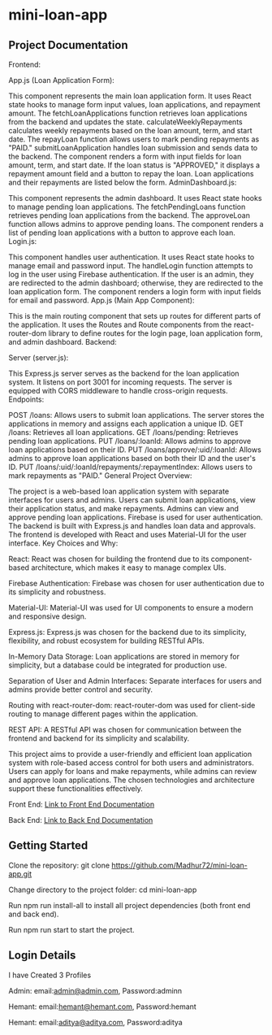# mini-loan-app

## Project Documentation

Frontend:

App.js (Loan Application Form):

This component represents the main loan application form.
It uses React state hooks to manage form input values, loan applications, and repayment amount.
The fetchLoanApplications function retrieves loan applications from the backend and updates the state.
calculateWeeklyRepayments calculates weekly repayments based on the loan amount, term, and start date.
The repayLoan function allows users to mark pending repayments as "PAID."
submitLoanApplication handles loan submission and sends data to the backend.
The component renders a form with input fields for loan amount, term, and start date.
If the loan status is "APPROVED," it displays a repayment amount field and a button to repay the loan.
Loan applications and their repayments are listed below the form.
AdminDashboard.js:

This component represents the admin dashboard.
It uses React state hooks to manage pending loan applications.
The fetchPendingLoans function retrieves pending loan applications from the backend.
The approveLoan function allows admins to approve pending loans.
The component renders a list of pending loan applications with a button to approve each loan.
Login.js:

This component handles user authentication.
It uses React state hooks to manage email and password input.
The handleLogin function attempts to log in the user using Firebase authentication.
If the user is an admin, they are redirected to the admin dashboard; otherwise, they are redirected to the loan application form.
The component renders a login form with input fields for email and password.
App.js (Main App Component):

This is the main routing component that sets up routes for different parts of the application.
It uses the Routes and Route components from the react-router-dom library to define routes for the login page, loan application form, and admin dashboard.
Backend:

Server (server.js):

This Express.js server serves as the backend for the loan application system.
It listens on port 3001 for incoming requests.
The server is equipped with CORS middleware to handle cross-origin requests.
Endpoints:

POST /loans: Allows users to submit loan applications. The server stores the applications in memory and assigns each application a unique ID.
GET /loans: Retrieves all loan applications.
GET /loans/pending: Retrieves pending loan applications.
PUT /loans/:loanId: Allows admins to approve loan applications based on their ID.
PUT /loans/approve/:uid/:loanId: Allows admins to approve loan applications based on both their ID and the user's ID.
PUT /loans/:uid/:loanId/repayments/:repaymentIndex: Allows users to mark repayments as "PAID."
General Project Overview:

The project is a web-based loan application system with separate interfaces for users and admins.
Users can submit loan applications, view their application status, and make repayments.
Admins can view and approve pending loan applications.
Firebase is used for user authentication.
The backend is built with Express.js and handles loan data and approvals.
The frontend is developed with React and uses Material-UI for the user interface.
Key Choices and Why:

React: React was chosen for building the frontend due to its component-based architecture, which makes it easy to manage complex UIs.

Firebase Authentication: Firebase was chosen for user authentication due to its simplicity and robustness.

Material-UI: Material-UI was used for UI components to ensure a modern and responsive design.

Express.js: Express.js was chosen for the backend due to its simplicity, flexibility, and robust ecosystem for building RESTful APIs.

In-Memory Data Storage: Loan applications are stored in memory for simplicity, but a database could be integrated for production use.

Separation of User and Admin Interfaces: Separate interfaces for users and admins provide better control and security.

Routing with react-router-dom: react-router-dom was used for client-side routing to manage different pages within the application.

REST API: A RESTful API was chosen for communication between the frontend and backend for its simplicity and scalability.

This project aims to provide a user-friendly and efficient loan application system with role-based access control for both users and administrators. Users can apply for loans and make repayments, while admins can review and approve loan applications. The chosen technologies and architecture support these functionalities effectively.

Front End: [Link to Front End Documentation](./frontend/README.md)

Back End: [Link to Back End Documentation](./backend/README.md)


## Getting Started

Clone the repository: git clone https://github.com/Madhur72/mini-loan-app.git

Change directory to the project folder: cd mini-loan-app

Run npm run install-all to install all project dependencies (both front end and back end).

Run npm run start to start the project.

## Login Details

I have Created 3 Profiles 


Admin: email:admin@admin.com, Password:adminn

Hemant: email:hemant@hemant.com, Password:hemant

Hemant: email:aditya@aditya.com, Password:aditya

